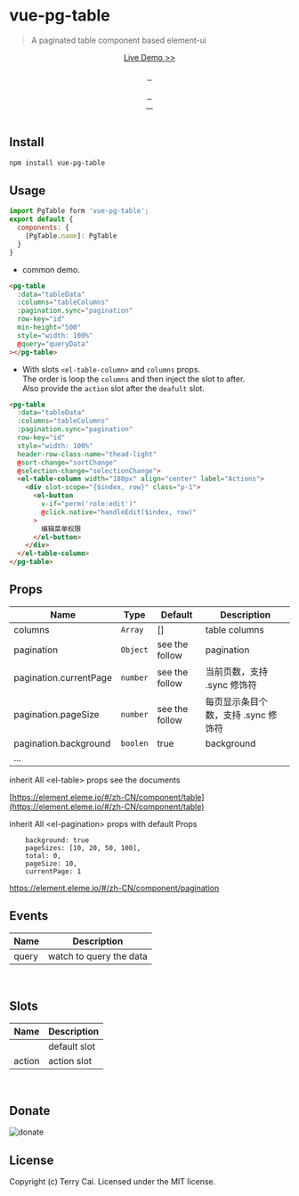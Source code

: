 # vue-pg-table

> A paginated table component based element-ui

<p align="center">
  <a href="http://blog.w3cub.com/vue-pg-table/?x-page=github">
    Live Demo >>
  </a>
  <br>
  <br>
  <a href="https://github.com/icai/vue-pg-table">
    <img src="https://img.shields.io/github/stars/icai/vue-pg-table.svg?style=social&label=Star" alt="">
  </a>
  <a href="https://github.com/icai/vue-pg-table">
    <img src="https://img.shields.io/github/forks/icai/vue-pg-table.svg?style=social&label=Fork" alt="">
  </a>
  <a href="https://github.com/icai/vue-pg-table">
    <img src="https://img.shields.io/github/watchers/icai/vue-pg-table.svg?style=social&label=Watch" alt="">
  </a>
  <br>
  <br>
  <a href="https://github.com/icai/vue-pg-table/issues">
    <img src="https://img.shields.io/github/issues/icai/vue-pg-table.svg?style=flat-square" alt="">
  </a>
  <a href="https://github.com/icai/vue-pg-table/issues">
    <img src="http://isitmaintained.com/badge/resolution/icai/vue-pg-table.svg?style=flat-square" alt="">
  </a>
  <a href="https://github.com/icai/vue-pg-table/graphs/contributors">
    <img src="https://img.shields.io/github/contributors/icai/vue-pg-table.svg?style=flat-square" alt="">
  </a>
  <br>
  <a href="https://www.npmjs.com/package/vue-pg-table">
    <img src="https://img.shields.io/npm/l/vue-pg-table.svg?style=flat-square" alt="">
  </a>
  <a href="https://www.npmjs.com/package/vue-pg-table">
    <img src="https://img.shields.io/npm/v/vue-pg-table.svg?style=flat-square" alt="">
  </a>
  <a href="https://www.npmjs.com/package/vue-pg-table">
    <img src="https://img.shields.io/npm/dm/vue-pg-table.svg?style=flat-square" alt="">
  </a>
  <a href="https://www.npmjs.com/package/vue-pg-table">
    <img src="https://img.shields.io/npm/dt/vue-pg-table.svg?style=flat-square" alt="">
  </a>
  <br>
  <br>
</p>

## Install

```sh
npm install vue-pg-table
```


## Usage

```js
import PgTable form 'vue-pg-table';
export default {
  components: {
    [PgTable.name]: PgTable
  }
}
```

- common demo.

```html
<pg-table
  :data="tableData"
  :columns="tableColumns"
  :pagination.sync="pagination"
  row-key="id"
  min-height="500"
  style="width: 100%"
  @query="queryData"
></pg-table>

```

- With slots  `<el-table-column>` and  `columns` props.    
The order is loop the `columns` and then inject the slot to after.  
Also provide the `action` slot after the `deafult` slot.

```html
<pg-table 
  :data="tableData" 
  :columns="tableColumns" 
  :pagination.sync="pagination"
  row-key="id"
  style="width: 100%"
  header-row-class-name="thead-light"
  @sort-change="sortChange"
  @selection-change="selectionChange">
  <el-table-column width="180px" align="center" label="Actions">
    <div slot-scope="{$index, row}" class="p-1">
      <el-button
        v-if="perm('role:edit')"
        @click.native="handleEdit($index, row)"
      >
        编辑菜单权限
      </el-button>
    </div>
  </el-table-column>
</pg-table>

```



## Props


| Name                  | Type       | Default        | Description                                                                                                                 |
| --------------------- | ---------- | -------------- | --------------------------------------------------------------------------------------------------------------------------- |
| columns                 | `Array`   | []             | table columns                                                                                                      |
| pagination                 | `Object`   | see the follow        | pagination  
| pagination.currentPage |`number`| see the follow|当前页数，支持 .sync 修饰符|
| pagination.pageSize | `number`| see the follow|每页显示条目个数，支持 .sync 修饰符|
| pagination.background| `boolen` |true | background |
|...|

inherit All &lt;el-table&gt; props  see the documents

[https://element.eleme.io/#/zh-CN/component/table](https://element.eleme.io/#/zh-CN/component/table)

inherit All &lt;el-pagination&gt; props with default Props

```
    background: true
    pageSizes: [10, 20, 50, 100],
    total: 0,
    pageSize: 10,
    currentPage: 1
```

https://element.eleme.io/#/zh-CN/component/pagination



## Events

| Name     | Description                      |
| -------- | -------------------------------- |
| query |  watch to query the data |

<br>

## Slots

| Name     | Description                      |
| -------- | -------------------------------- |
|  | default slot
| action | action slot |

<br>

## Donate

 <img src="https://raw.githubusercontent.com/icai/vue-pg-table/master/src/assets/donate.png" alt="donate">


## License

Copyright (c) Terry Cai. Licensed under the MIT license.

